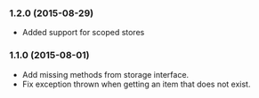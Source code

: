 ### 1.2.0 (2015-08-29)
  
  - Added support for scoped stores
    
### 1.1.0 (2015-08-01)

  - Add missing methods from storage interface. 
  - Fix exception thrown when getting an item that does not exist.
  